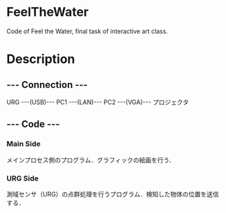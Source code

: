 # FeelTheWater
Code of Feel the Water, final task of interactive art class.

# Description
## --- Connection ---
URG ---(USB)--- PC1 ---(LAN)--- PC2 ---(VGA)--- プロジェクタ

## --- Code ---
### Main Side
メインプロセス側のプログラム．グラフィックの絵画を行う．

### URG Side
測域センサ（URG）の点群処理を行うプログラム．検知した物体の位置を送信する．
